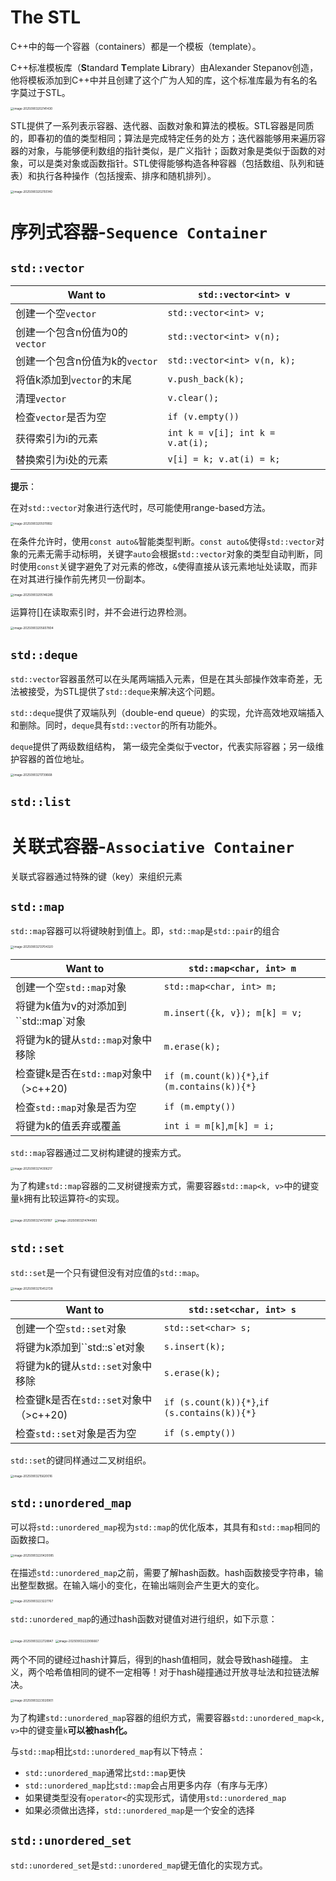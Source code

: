 # The STL

C++中的每一个容器（containers）都是一个模板（template）。

C++标准模板库（**S**tandard **T**emplate **L**ibrary）由Alexander Stepanov创造，他将模板添加到C++中并且创建了这个广为人知的库，这个标准库最为有名的名字莫过于STL。

<img src="./assets/image-20250903202141430.png" alt="image-20250903202141430" style="zoom: 33%;" />

STL提供了一系列表示容器、迭代器、函数对象和算法的模板。STL容器是同质的，即春初的值的类型相同；算法是完成特定任务的处方；迭代器能够用来遍历容器的对象，与能够便利数组的指针类似，是广义指针；函数对象是类似于函数的对象，可以是类对象或函数指针。STL使得能够构造各种容器（包括数组、队列和链表）和执行各种操作（包括搜索、排序和随机排列）。

<img src="./assets/image-20250903202155140.png" alt="image-20250903202155140" style="zoom:33%;" />

# 序列式容器-`Sequence Container`

## `std::vector`

| Want to                        | `std::vector<int> v`             |
| ------------------------------ | -------------------------------- |
| 创建一个空`vector`             | `std::vector<int> v;`            |
| 创建一个包含n份值为0的`vector` | `std::vector<int> v(n);`         |
| 创建一个包含n份值为k的`vector` | `std::vector<int> v(n, k);`      |
| 将值k添加到`vector`的末尾      | `v.push_back(k);`                |
| 清理`vector`                   | `v.clear();`                     |
| 检查`vector`是否为空           | `if (v.empty())`                 |
| 获得索引为i的元素              | `int k = v[i]; int k = v.at(i);` |
| 替换索引为i处的元素            | `v[i] = k; v.at(i) = k;`         |

**提示**：

在对`std::vector`对象进行迭代时，尽可能使用range-based方法。

<img src="./assets/image-20250903205011892.png" alt="image-20250903205011892" style="zoom: 33%;" />

在条件允许时，使用`const auto&`智能类型判断。`const auto&`使得`std::vector`对象的元素无需手动标明，关键字`auto`会根据`std::vector`对象的类型自动判断，同时使用`const`关键字避免了对元素的修改，`&`使得直接从该元素地址处读取，而非在对其进行操作前先拷贝一份副本。

<img src="./assets/image-20250903205146285.png" alt="image-20250903205146285" style="zoom:33%;" />

运算符[]在读取索引时，并不会进行边界检测。

<img src="./assets/image-20250903205607804.png" alt="image-20250903205607804" style="zoom:33%;" />

## `std::deque`

`std::vector`容器虽然可以在头尾两端插入元素，但是在其头部操作效率奇差，无法被接受，为STL提供了`std::deque`来解决这个问题。

`std::deque`提供了双端队列（double-end queue）的实现，允许高效地双端插入和删除。同时，`deque`具有`std::vector`的所有功能外。

`deque`提供了两级数组结构， 第一级完全类似于vector，代表实际容器；另一级维护容器的首位地址。

<img src="./assets/image-20250903211739668.png" alt="image-20250903211739668" style="zoom:33%;" />

## `std::list`

# 关联式容器-`Associative Container`

关联式容器通过特殊的键（key）来组织元素

## `std::map`

`std::map`容器可以将键映射到值上。即，`std::map`是`std::pair`的组合

<img src="./assets/image-20250903213704320.png" alt="image-20250903213704320" style="zoom:33%;" />

| Want to                                  | `std::map<char, int> m`                |
| ---------------------------------------- | -------------------------------------- |
| 创建一个空`std::map`对象                 | `std::map<char, int> m;`               |
| 将键为k值为v的对添加到``std::map`对象    | `m.insert({k, v}); m[k] = v;`          |
| 将键为k的键从`std::map`对象中移除     | `m.erase(k);`                          |
| 检查键k是否在`std::map`对象中（>c++20) | `if (m.count(k)){*}`,`if (m.contains(k)){*}` |
| 检查`std::map`对象是否为空               | `if (m.empty())`                       |
| 将键为k的值丢弃或覆盖                 |`int i = m[k]`,`m[k] = i;`|

`std::map`容器通过二叉树构建键的搜索方式。

<img src="./assets/image-20250903214306217.png" alt="image-20250903214306217" style="zoom:33%;" />

为了构建`std::map`容器的二叉树键搜索方式，需要容器`std::map<k, v>`中的键变量`k`拥有比较运算符`<`的实现。

<img src="./assets/image-20250903214729187.png" alt="image-20250903214729187" style="zoom:33%;" />

<img src="./assets/image-20250903214744983.png" alt="image-20250903214744983" style="zoom:33%;" />

## `std::set`

`std::set`是一个只有键但没有对应值的`std::map`。

<img src="./assets/image-20250903215452728.png" alt="image-20250903215452728" style="zoom: 33%;" />

| Want to                                | `std::set<char, int> s`                      |
| -------------------------------------- | -------------------------------------------- |
| 创建一个空`std::set`对象               | `std::set<char> s;`                          |
| 将键为k添加到``std::s`et对象           | `s.insert(k);`                               |
| 将键为k的键从`std::set`对象中移除      | `s.erase(k);`                                |
| 检查键k是否在`std::set`对象中（>c++20) | `if (s.count(k)){*}`,`if (s.contains(k)){*}` |
| 检查`std::set`对象是否为空             | `if (s.empty())`                             |

`std::set`的键同样通过二叉树组织。

<img src="./assets/image-20250903215620016.png" alt="image-20250903215620016" style="zoom:33%;" />

## `std::unordered_map`

可以将`std::unordered_map`视为`std::map`的优化版本，其具有和`std::map`相同的函数接口。

<img src="./assets/image-20250903220420085.png" alt="image-20250903220420085" style="zoom:33%;" />

在描述`std::unordered_map`之前，需要了解hash函数。hash函数接受字符串，输出整型数据。在输入端小的变化，在输出端则会产生更大的变化。

<img src="./assets/image-20250903223227767.png" alt="image-20250903223227767" style="zoom:33%;" />

`std::unordered_map`的通过hash函数对键值对进行组织，如下示意：

<img src="./assets/image-20250903222728847.png" alt="image-20250903222728847" style="zoom:33%;" />

<img src="./assets/image-20250903222906667.png" alt="image-20250903222906667" style="zoom:33%;" />

两个不同的键经过hash计算后，得到的hash值相同，就会导致hash碰撞。 主义，两个哈希值相同的键不一定相等！对于hash碰撞通过开放寻址法和拉链法解决。

<img src="./assets/image-20250903223020901.png" alt="image-20250903223020901" style="zoom:33%;" />

为了构建`std::unordered_map`容器的组织方式，需要容器`std::unordered_map<k, v>`中的键变量`k`**可以被hash化。**

与`std::map`相比`std::unordered_map`有以下特点：

* `std::unordered_map`通常比`std::map`更快
* `std::unordered_map`比`std::map`会占用更多内存（有序与无序）
* 如果键类型没有`operator<`的实现形式，请使用`std::unordered_map`
* 如果必须做出选择，`std::unordered_map`是一个安全的选择

## `std::unordered_set`

`std::unordered_set`是`std::unordered_map`键无值化的实现方式。